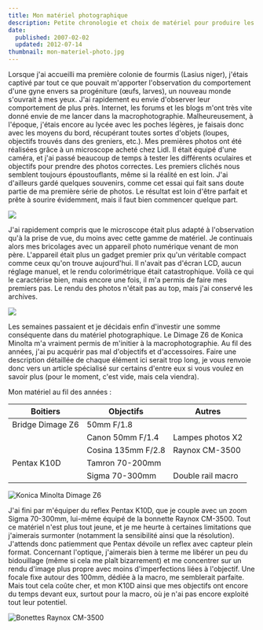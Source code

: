 ```yaml
---
title: Mon matériel photographique
description: Petite chronologie et choix de matériel pour produire les macrophotographies sur Myrmecophoto.
date:
  published: 2007-02-02
  updated: 2012-07-14
thumbnail: mon-materiel-photo.jpg
---
```


Lorsque j'ai accueilli ma première colonie de fourmis (Lasius niger), j'étais captivé par tout ce que pouvait m'apporter l'observation du comportement d'une gyne envers sa progéniture (œufs, larves), un nouveau monde s'ouvrait à mes yeux. J'ai rapidement eu envie d'observer leur comportement de plus près. Internet, les forums et les blogs m'ont très vite donné envie de me lancer dans la macrophotographie. Malheureusement, à l'époque, j'étais encore au lycée avec les poches légères, je faisais donc avec les moyens du bord, récupérant toutes sortes d'objets (loupes, objectifs trouvés dans des greniers, etc.). Mes premières photos ont été réalisées grâce à un microscope acheté chez Lidl. Il était équipé d'une caméra, et j'ai passé beaucoup de temps à tester les différents oculaires et objectifs pour prendre des photos correctes. Les premiers clichés nous semblent toujours époustouflants, même si la réalité en est loin. J'ai d'ailleurs gardé quelques souvenirs, comme cet essai qui fait sans doute partie de ma première série de photos. Le résultat est loin d'être parfait et prête à sourire évidemment, mais il faut bien commencer quelque part.

![](/img/articles/mon-materiel-photo/Lasius-niger-premiere-photo-microscope.jpg)

J'ai rapidement compris que le microscope était plus adapté à l'observation qu'à la prise de vue, du moins avec cette gamme de matériel. Je continuais alors mes bricolages avec un appareil photo numérique venant de mon père. L'appareil était plus un gadget premier prix qu'un véritable compact comme ceux qu'on trouve aujourd'hui. Il n'avait pas d'écran LCD, aucun réglage manuel, et le rendu colorimétrique était catastrophique. Voilà ce qui le caractérise bien, mais encore une fois, il m'a permis de faire mes premiers pas. Le rendu des photos n'était pas au top, mais j'ai conservé les archives.

![](/img/articles/mon-materiel-photo/Lasius-niger-photo-tube-1.jpg)

Les semaines passaient et je décidais enfin d'investir une somme conséquente dans du matériel photographique. Le Dimage Z6 de Konica Minolta m'a vraiment permis de m'initier à la macrophotographie. Au fil des années, j'ai pu acquérir pas mal d'objectifs et d'accessoires. Faire une description détaillée de chaque élément ici serait trop long, je vous renvoie donc vers un article spécialisé sur certains d'entre eux si vous voulez en savoir plus (pour le moment, c'est vide, mais cela viendra).

Mon matériel au fil des années :

| Boitiers         | Objectifs          | Autres            |
| ---------------- | ------------------ | ----------------- |
| Bridge Dimage Z6 | 50mm F/1.8         |                   |
|                  | Canon 50mm F/1.4   | Lampes photos X2  |
|                  | Cosina 135mm F/2.8 | Raynox CM-3500    |
| Pentax K10D      | Tamron 70-200mm    |                   |
|                  | Sigma 70-300mm     | Double rail macro |

![Konica Minolta Dimage Z6](/img/articles/mon-materiel-photo/materiel1.jpg 'Konica Minolta Dimage Z6')

J'ai fini par m'équiper du reflex Pentax K10D, que je couple avec un zoom Sigma 70-300mm, lui-même équipé de la bonnette Raynox CM-3500. Tout ce matériel n'est plus tout jeune, et je me heurte à certaines limitations que j'aimerais surmonter (notamment la sensibilité ainsi que la résolution). J'attends donc patiemment que Pentax dévoile un reflex avec capteur plein format. Concernant l'optique, j'aimerais bien à terme me libérer un peu du bidouillage (même si cela me plaît bizarrement) et me concentrer sur un rendu d'image plus propre avec moins d'imperfections liées à l'objectif. Une focale fixe autour des 100mm, dédiée à la macro, me semblerait parfaite. Mais tout cela coûte cher, et mon K10D ainsi que mes objectifs ont encore du temps devant eux, surtout pour la macro, où je n'ai pas encore exploité tout leur potentiel.

![Bonettes Raynox CM-3500](/img/articles/mon-materiel-photo/materiel3.jpg 'Bonettes Raynox CM-3500')

